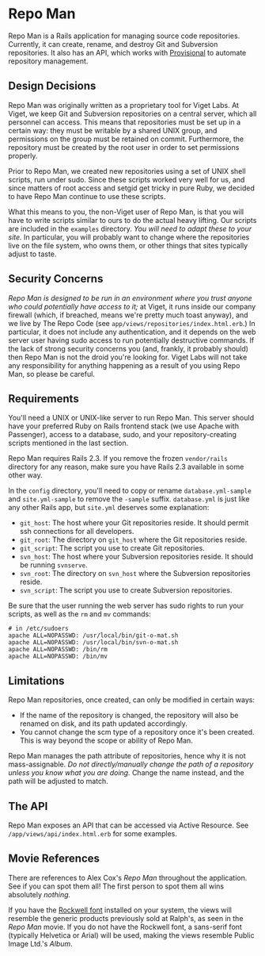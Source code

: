 # Repo Man

Repo Man is a Rails application for managing source code repositories. Currently, it can create, rename, and destroy Git and Subversion repositories. It also has an API, which works with [Provisional](http://github.com/vigetlabs/provisional) to automate repository management.

## Design Decisions

Repo Man was originally written as a proprietary tool for Viget Labs. At Viget, we keep Git and Subversion repositories on a central server, which all personnel can access. This means that repositories must be set up in a certain way: they must be writable by a shared UNIX group, and permissions on the group must be retained on commit. Furthermore, the repository must be created by the root user in order to set permissions properly.

Prior to Repo Man, we created new repositories using a set of UNIX shell scripts, run under sudo. Since these scripts worked very well for us, and since matters of root access and setgid get tricky in pure Ruby, we decided to have Repo Man continue to use these scripts.

What this means to you, the non-Viget user of Repo Man, is that you will have to write scripts similar to ours to do the actual heavy lifting. Our scripts are included in the `examples` directory. *You will need to adapt these to your site.* In particular, you will probably want to change where the repositories live on the file system, who owns them, or other things that sites typically adjust to taste.

## Security Concerns

*Repo Man is designed to be run in an environment where you trust anyone who could potentially have access to it;* at Viget, it runs inside our company firewall (which, if breached, means we're pretty much toast anyway), and we live by The Repo Code (see `app/views/repositories/index.html.erb`.) In particular, it does not include any authentication, and it depends on the web server user having sudo access to run potentially destructive commands. If the lack of strong security concerns you (and, frankly, it probably should) then Repo Man is not the droid you're looking for. Viget Labs will not take any responsibility for anything happening as a result of you using Repo Man, so please be careful.

## Requirements

You'll need a UNIX or UNIX-like server to run Repo Man. This server should have your preferred Ruby on Rails frontend stack (we use Apache with Passenger), access to a database, sudo, and your repository-creating scripts mentioned in the last section.

Repo Man requires Rails 2.3. If you remove the frozen `vendor/rails` directory for any reason, make sure you have Rails 2.3 available in some other way.

In the `config` directory, you'll need to copy or rename `database.yml-sample` and `site.yml-sample` to remove the `-sample` suffix. `database.yml` is just like any other Rails app, but `site.yml` deserves some explanation:

* `git_host`: The host where your Git repositories reside. It should permit ssh connections for all developers.
* `git_root`: The directory on `git_host` where the Git repositories reside.
* `git_script`: The script you use to create Git repositories.
* `svn_host`: The host where your Subversion repositories reside. It should be running `svnserve`.
* `svn_root`: The directory on `svn_host` where the Subversion repositories reside.
* `svn_script`: The script you use to create Subversion repositories.

Be sure that the user running the web server has sudo rights to run your scripts, as well as the `rm` and `mv` commands:

    # in /etc/sudoers
    apache ALL=NOPASSWD: /usr/local/bin/git-o-mat.sh
    apache ALL=NOPASSWD: /usr/local/bin/svn-o-mat.sh
    apache ALL=NOPASSWD: /bin/rm
    apache ALL=NOPASSWD: /bin/mv

## Limitations

Repo Man repositories, once created, can only be modified in certain ways:

* If the name of the repository is changed, the repository will also be renamed on disk, and its path updated accordingly.
* You cannot change the scm type of a repository once it's been created. This is way beyond the scope or ability of Repo Man.

Repo Man manages the path attribute of repositories, hence why it is not mass-assignable. *Do not directly/manually change the path of a repository unless you know what you are doing.* Change the name instead, and the path will be adjusted to match.

## The API

Repo Man exposes an API that can be accessed via Active Resource. See `/app/views/api/index.html.erb` for some examples.

## Movie References

There are references to Alex Cox's _Repo Man_ throughout the application. See if you can spot them all! The first person to spot them all wins absolutely *nothing.*

If you have the [Rockwell font](http://www.fonts.com/findfonts/detail.asp?pid=201908) installed on your system, the views will resemble the generic products previously sold at Ralph's, as seen in the _Repo Man_ movie. If you do not have the Rockwell font, a sans-serif font (typically Helvetica or Arial) will be used, making the views resemble Public Image Ltd.'s _Album_.
